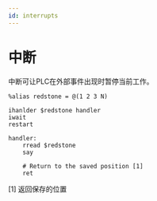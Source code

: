 ```yaml
---
id: interrupts
---
```

# 中断

中断可让PLC在外部事件出现时暂停当前工作。


```
%alias redstone = @(1 2 3 N)

ihanlder $redstone handler
iwait
restart

handler:
    rread $redstone
    say
    
    # Return to the saved position [1]
    ret
```
[1] 返回保存的位置
